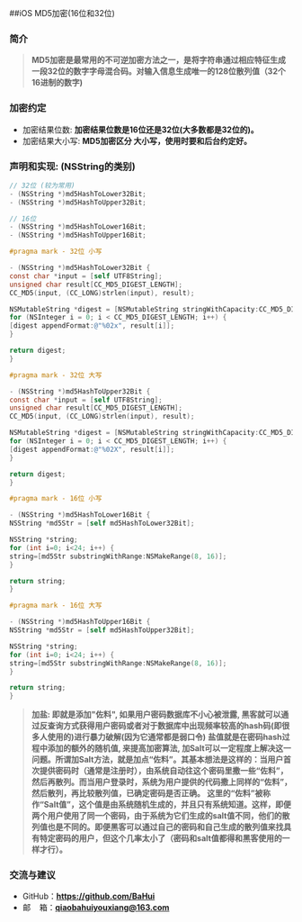 ##iOS MD5加密(16位和32位)

### 简介
>  **MD5加密是最常用的不可逆加密方法之一，是将字符串通过相应特征生成一段32位的数字字母混合码。对输入信息生成唯一的128位散列值（32个16进制的数字)**

### 加密约定
- 加密结果位数:   **加密结果位数是16位还是32位(大多数都是32位的)。**
- 加密结果大小写:   **MD5加密区分 大小写，使用时要和后台约定好。**

### 声明和实现: (NSString的类别)
```objectivec
// 32位 (较为常用)
- (NSString *)md5HashToLower32Bit;
- (NSString *)md5HashToUpper32Bit;

// 16位
- (NSString *)md5HashToLower16Bit;
- (NSString *)md5HashToUpper16Bit;

```

```objectivec
#pragma mark - 32位 小写

- (NSString *)md5HashToLower32Bit {
const char *input = [self UTF8String];
unsigned char result[CC_MD5_DIGEST_LENGTH];
CC_MD5(input, (CC_LONG)strlen(input), result);

NSMutableString *digest = [NSMutableString stringWithCapacity:CC_MD5_DIGEST_LENGTH * 2];
for (NSInteger i = 0; i < CC_MD5_DIGEST_LENGTH; i++) {
[digest appendFormat:@"%02x", result[i]];
}

return digest;
}

#pragma mark - 32位 大写

- (NSString *)md5HashToUpper32Bit {
const char *input = [self UTF8String];
unsigned char result[CC_MD5_DIGEST_LENGTH];
CC_MD5(input, (CC_LONG)strlen(input), result);

NSMutableString *digest = [NSMutableString stringWithCapacity:CC_MD5_DIGEST_LENGTH * 2];
for (NSInteger i = 0; i < CC_MD5_DIGEST_LENGTH; i++) {
[digest appendFormat:@"%02X", result[i]];
}

return digest;
}

#pragma mark - 16位 小写

- (NSString *)md5HashToLower16Bit {
NSString *md5Str = [self md5HashToLower32Bit];

NSString *string;
for (int i=0; i<24; i++) {
string=[md5Str substringWithRange:NSMakeRange(8, 16)];
}

return string;
}

#pragma mark - 16位 大写

- (NSString *)md5HashToUpper16Bit {
NSString *md5Str = [self md5HashToUpper32Bit];

NSString *string;
for (int i=0; i<24; i++) {
string=[md5Str substringWithRange:NSMakeRange(8, 16)];
}

return string;
}
```
>   **加盐: 即就是添加"佐料", 如果用户密码数据库不小心被泄露, 黑客就可以通过反查询方式获得用户密码或者对于数据库中出现频率较高的hash码(即很多人使用的)进行暴力破解(因为它通常都是弱口令)**
>   **盐值就是在密码hash过程中添加的额外的随机值, 来提高加密算法, 加Salt可以一定程度上解决这一问题。所谓加Salt方法，就是加点“佐料”。其基本想法是这样的：当用户首次提供密码时（通常是注册时），由系统自动往这个密码里撒一些“佐料”，然后再散列。而当用户登录时，系统为用户提供的代码撒上同样的“佐料”，然后散列，再比较散列值，已确定密码是否正确。**
>  **这里的“佐料”被称作“Salt值”，这个值是由系统随机生成的，并且只有系统知道。这样，即便两个用户使用了同一个密码，由于系统为它们生成的salt值不同，他们的散列值也是不同的。即便黑客可以通过自己的密码和自己生成的散列值来找具有特定密码的用户，但这个几率太小了（密码和salt值都得和黑客使用的一样才行）。**

### 交流与建议
- GitHub：**<https://github.com/BaHui>**
- 邮&nbsp;&nbsp;&nbsp; 箱：**<qiaobahuiyouxiang@163.com>**
